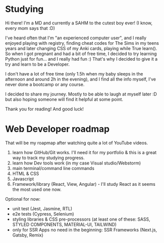 # Studying
Hi there!
I'm a MD and currently a SAHM to the cutest boy ever! (I know, every mom says that :D)

I've heard often that I'm "an experienced computer user", and I really enjoyed playing with registry, finding cheat codes for The Sims in my teens years and later changing CSS of my Anki cards, playing while True learn(). So when I got pregnant and had a bit of free time, I decided to try learning Python just for fun... and I really had fun :) That's why I decided to give it a try and learn to be a Developer.

I don't have a lot of free time (only 1.5h when my baby sleeps in the afternoon and around 2h in the evening), and I find all the info myself, I've never done a bootcamp or any course.

I decided to share my journey. Mostly to be able to laugh at myself later :D but also hoping someone will find it helpful at some point.

Thank you for reading! And good luck!


# Web Developer roadmap
That will be my roapmap after watching quite a lot of YouTube videos.

1. learn how GitHub/Git works. I'll need it for my portfolio & this is a great way to track my studying progress.
2. learn how Dev tools work (in my case Visual studio/Webstorm)
3. main terminal/command line commands
4. HTML & CSS
5. Javascript
6. Framework/library (React, View, Angular) - I'll study React as it seems the most used one now.

Optional for now: 
- unit test (Jest, Jasmine, RTL) 
- e2e tests (Cypress, Selenium) 
- styling libraries & CSS pre-processors (at least one of these: SASS, STYLED COMPONENTS, MATERIAL-UI, TAILWIND) 
- only for SSR Apps no need in the beginning: SSR Frameworks (Next.js, Gatsby, Remix)
